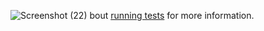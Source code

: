 
![Screenshot (22)](https://user-images.githubusercontent.com/83687064/160766926-427b374d-45f3-4e41-97d2-abadaf1082d0.png)
bout [running tests](https://facebook.github.io/create-react-app/docs/running-tests) for more information.


